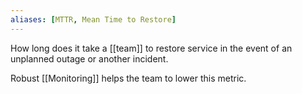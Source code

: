 ```yaml
---
aliases: [MTTR, Mean Time to Restore]
---
```


How long does it take a [[team]] to restore service in the event of an unplanned outage or another incident.

Robust [[Monitoring]] helps the team to lower this metric.
